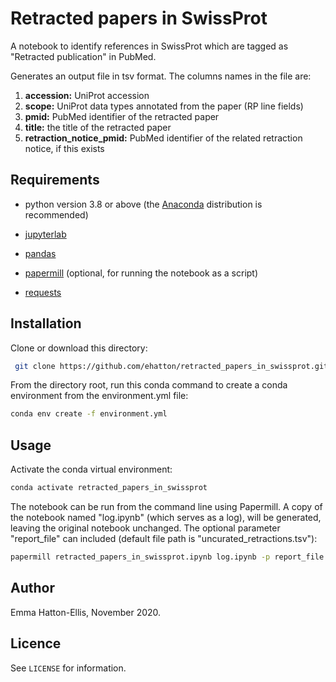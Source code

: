 # Retracted papers in SwissProt

A notebook to identify references in SwissProt which are tagged as "Retracted publication" in PubMed.

Generates an output file in tsv format. The columns names in the file are:

1. __accession:__ UniProt accession
2. __scope:__ UniProt data types annotated from the paper (RP line fields)
3. __pmid:__ PubMed identifier of the retracted paper
4. __title:__ the title of the retracted paper
5. __retraction_notice_pmid:__ PubMed identifier of the related retraction notice, if this exists 

## Requirements

- python version 3.8 or above (the [Anaconda](https://www.anaconda.com/products/individual) distribution is recommended)

- [jupyterlab](https://jupyter.org/install)

- [pandas](https://pandas.pydata.org/)

- [papermill](https://papermill.readthedocs.io/en/latest/) (optional, for running the notebook as a script)

- [requests](https://requests.readthedocs.io/en/master/)

## Installation

Clone or download this directory:

```bash
 git clone https://github.com/ehatton/retracted_papers_in_swissprot.git
```

From the directory root, run this conda command to create a conda environment from the environment.yml file:

```bash
conda env create -f environment.yml
```

## Usage

Activate the conda virtual environment:

```bash
conda activate retracted_papers_in_swissprot
```

The notebook can be run from the command line using Papermill. A copy of the notebook named "log.ipynb" (which serves as a log), will be generated, leaving the original notebook unchanged. The optional parameter "report_file" can included (default file path is "uncurated_retractions.tsv"):

```bash
papermill retracted_papers_in_swissprot.ipynb log.ipynb -p report_file report.tsv
```

## Author

Emma Hatton-Ellis, November 2020.

## Licence

See ``LICENSE`` for information.
